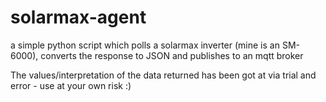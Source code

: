 solarmax-agent
==============

a simple python script which polls a solarmax inverter (mine is an SM-6000), converts the response to JSON and publishes to an mqtt broker

The values/interpretation of the data returned has been got at via trial and error - use at your own risk :)
